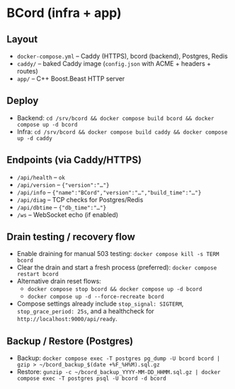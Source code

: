# BCord (infra + app)

## Layout
- `docker-compose.yml` – Caddy (HTTPS), bcord (backend), Postgres, Redis
- `caddy/` – baked Caddy image (`config.json` with ACME + headers + routes)
- `app/` – C++ Boost.Beast HTTP server

## Deploy
- Backend: `cd /srv/bcord && docker compose build bcord && docker compose up -d bcord`
- Infra:   `cd /srv/bcord && docker compose build caddy && docker compose up -d caddy`

## Endpoints (via Caddy/HTTPS)
- `/api/health` – `ok`
- `/api/version` – `{"version":"…"}`
- `/api/info` – `{"name":"BCord","version":"…","build_time":"…"}`
- `/api/diag` – TCP checks for Postgres/Redis
- `/api/dbtime` – `{"db_time":"…"}`
- `/ws` – WebSocket echo (if enabled)

## Drain testing / recovery flow

- Enable draining for manual 503 testing: `docker compose kill -s TERM bcord`
- Clear the drain and start a fresh process (preferred): `docker compose restart bcord`
- Alternative drain reset flows:
  - `docker compose stop bcord && docker compose up -d bcord`
  - `docker compose up -d --force-recreate bcord`
- Compose settings already include `stop_signal: SIGTERM`, `stop_grace_period: 25s`, and a healthcheck for `http://localhost:9000/api/ready`.

## Backup / Restore (Postgres)
- Backup:  `docker compose exec -T postgres pg_dump -U bcord bcord | gzip > ~/bcord_backup_$(date +%F_%H%M).sql.gz`
- Restore: `gunzip -c ~/bcord_backup_YYYY-MM-DD_HHMM.sql.gz | docker compose exec -T postgres psql -U bcord -d bcord`

